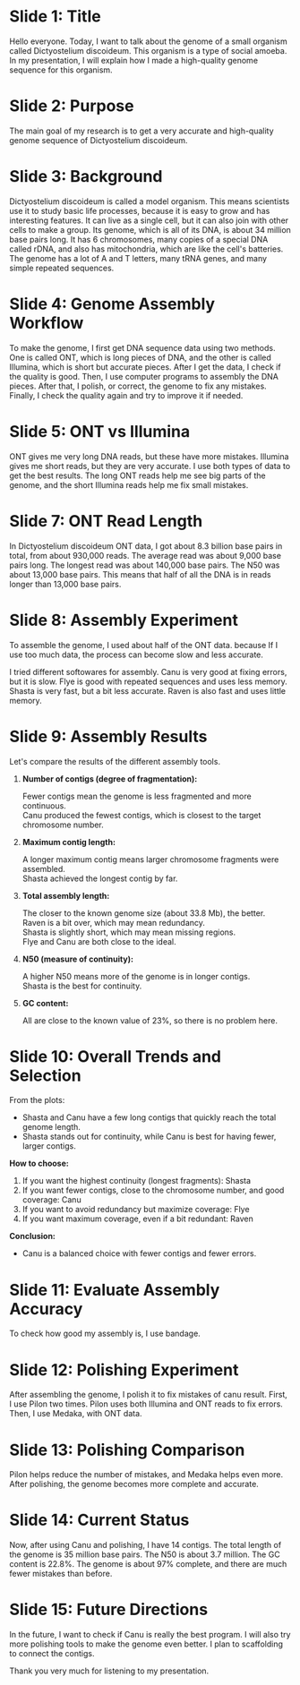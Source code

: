 # Slide 1: Title
Hello everyone. Today, I want to talk about the genome of a small organism called Dictyostelium discoideum. This organism is a type of social amoeba. In my presentation, I will explain how I made a high-quality genome sequence for this organism. 

# Slide 2: Purpose
The main goal of my research is to get a very accurate and high-quality genome sequence of Dictyostelium discoideum. 

# Slide 3: Background
Dictyostelium discoideum is called a model organism. This means scientists use it to study basic life processes, because it is easy to grow and has interesting features. It can live as a single cell, but it can also join with other cells to make a group. Its genome, which is all of its DNA, is about 34 million base pairs long. It has 6 chromosomes, many copies of a special DNA called rDNA, and also has mitochondria, which are like the cell's batteries. The genome has a lot of A and T letters, many tRNA genes, and many simple repeated sequences.

# Slide 4: Genome Assembly Workflow
To make the genome, I first get DNA sequence data using two methods. One is called ONT, which is long pieces of DNA, and the other is called Illumina, which is short but accurate pieces. After I get the data, I check if the quality is good. Then, I use computer programs to assembly the DNA pieces. After that, I polish, or correct, the genome to fix any mistakes. Finally, I check the quality again and try to improve it if needed.

# Slide 5: ONT vs Illumina
ONT gives me very long DNA reads, but these have more mistakes. 
Illumina gives me short reads, but they are very accurate. I use both types of data to get the best results. The long ONT reads help me see big parts of the genome, and the short Illumina reads help me fix small mistakes.


# Slide 7: ONT Read Length
In Dictyostelium discoideum ONT data, I got about 8.3 billion base pairs in total, from about 930,000 reads. The average read was about 9,000 base pairs long. The longest read was about 140,000 base pairs. The N50 was about 13,000 base pairs. This means that half of all the DNA is in reads longer than 13,000 base pairs.

# Slide 8: Assembly Experiment
To assemble the genome, I used about half of the ONT data. because If I use too much data, the process can become slow and less accurate. 

I tried different softowares for assembly. 
Canu is very good at fixing errors, but it is slow. Flye is good with repeated sequences and uses less memory. Shasta is very fast, but a bit less accurate. Raven is also fast and uses little memory.

# Slide 9: Assembly Results
Let's compare the results of the different assembly tools.

1. **Number of contigs (degree of fragmentation):**

   Fewer contigs mean the genome is less fragmented and more continuous.  
   Canu produced the fewest contigs, which is closest to the target chromosome number.

2. **Maximum contig length:**

   A longer maximum contig means larger chromosome fragments were assembled.  
   Shasta achieved the longest contig by far.

3. **Total assembly length:**

   The closer to the known genome size (about 33.8 Mb), the better.  
   Raven is a bit over, which may mean redundancy.  
   Shasta is slightly short, which may mean missing regions.  
   Flye and Canu are both close to the ideal.

4. **N50 (measure of continuity):**

   A higher N50 means more of the genome is in longer contigs.  
   Shasta is the best for continuity.

5. **GC content:**

   All are close to the known value of 23%, so there is no problem here.

# Slide 10: Overall Trends and Selection

From the plots:
- Shasta and Canu have a few long contigs that quickly reach the total genome length.
- Shasta stands out for continuity, while Canu is best for having fewer, larger contigs.

**How to choose:**
1. If you want the highest continuity (longest fragments): Shasta
2. If you want fewer contigs, close to the chromosome number, and good coverage: Canu
3. If you want to avoid redundancy but maximize coverage: Flye
4. If you want maximum coverage, even if a bit redundant: Raven

**Conclusion:**
- Canu is a balanced choice with fewer contigs and fewer errors.

# Slide 11: Evaluate Assembly Accuracy
To check how good my assembly is, I use bandage. 

# Slide 12: Polishing Experiment
After assembling the genome, I polish it to fix mistakes of canu result. First, I use Pilon two times. Pilon uses both Illumina and ONT reads to fix errors. 
Then, I use Medaka, with ONT data.

# Slide 13: Polishing Comparison
Pilon helps reduce the number of mistakes, and Medaka helps even more. After polishing, the genome becomes more complete and accurate.

# Slide 14: Current Status
Now, after using Canu and polishing, I have 14 contigs. The total length of the genome is 35 million base pairs. The N50 is about 3.7 million. The GC content is 22.8%. The genome is about 97% complete, and there are much fewer mistakes than before.

# Slide 15: Future Directions
In the future, I want to check if Canu is really the best program. I will also try more polishing tools to make the genome even better. I plan to scaffolding to connect the contigs. 

Thank you very much for listening to my presentation.
